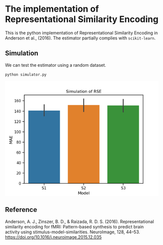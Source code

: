 # The implementation of Representational Similarity Encoding

This is the python implementation of Representational Similarity Encoding in Anderson et al., (2016). The estimator partially complies with `scikit-learn`.

## Simulation
We can test the estimator using a random dataset.

```
python simulator.py
```

![simulation.png](./simulation.png)

## Reference
Anderson, A. J., Zinszer, B. D., & Raizada, R. D. S. (2016). 
Representational similarity encoding for fMRI: Pattern-based synthesis 
to predict brain activity using stimulus-model-similarities. 
NeuroImage, 128, 44–53. 
https://doi.org/10.1016/j.neuroimage.2015.12.035
